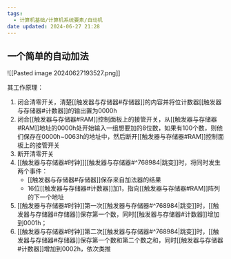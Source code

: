 ```yaml
---
tags:
  - 计算机基础/计算机系统要素/自动机
date updated: 2024-06-27 21:28
---
```


## 一个简单的自动加法

![[Pasted image 20240627193527.png]]

其工作原理：

1. 闭合清零开关，清楚[[触发器与存储器#存储器]]的内容并将位计数器[[触发器与存储器#计数器]]的输出置为0000h
2. 闭合[[触发器与存储器#RAM]]控制面板上的接管开关，从[[触发器与存储器#RAM]]地址的0000h处开始输入一组想要加的8位数，如果有100个数，则他们保存在0000h~0063h的地址中，然后断开[[触发器与存储器#RAM]]控制面板上的接管开关
3. 断开清零开关
4. [[触发器与存储器#时钟]][[触发器与存储器#^768984|跳变]]时，将同时发生两个事件：
   - [[触发器与存储器#存储器]]保存来自加法器的结果
   - 16位[[触发器与存储器#计数器]]加1，指向[[触发器与存储器#RAM]]阵列的下一个地址
5. [[触发器与存储器#时钟]]第一次[[触发器与存储器#^768984|跳变]]时，[[触发器与存储器#存储器]]保存第一个数，同时[[触发器与存储器#计数器]]增加到0001h；
6. [[触发器与存储器#时钟]]第二次[[触发器与存储器#^768984|跳变]]时，[[触发器与存储器#存储器]]保存第一个数和第二个数之和，同时[[触发器与存储器#计数器]]增加到0002h，依次类推
